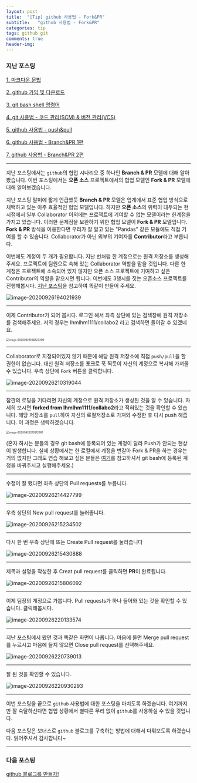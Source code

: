 ```yaml
---
layout: post
title:  "[Tip] github 사용법 - Fork&PR"
subtitle:   "github 사용법 - Fork&PR"
categories: tip
tags: github git
comments: true
header-img:
---
```


### 지난 포스팅

[1. 마크다운 문법](https://lhmlhm1111.github.io/tip/2020/09/20/Tip-Tip-Markdown/)

[2. github 가입 및 다운로드](https://lhmlhm1111.github.io/tip/2020/09/20/Tip-Tip-githup_signupsetup/)

[3. git bash shell 명령어](https://lhmlhm1111.github.io/tip/2020/09/21/Tip-Tip-Shellcommand/)

[4. git 사용법 - 코드 관리(SCM) & 버전 관리(VCS)](https://lhmlhm1111.github.io/tip/2020/09/22/Tip-Tip-git/)

[5. github 사용법 - push&pull](https://lhmlhm1111.github.io/tip/2020/09/23/Tip-Tip-github_pushpull/)

[6. github 사용법 - Branch&PR 1편](https://lhmlhm1111.github.io/tip/2020/09/24/Tip-Tip-github_branchPR1/)

[7. github 사용법 - Branch&PR 2편](https://lhmlhm1111.github.io/tip/2020/09/25/Tip-Tip-github_branchPR2/)

---

지난 포스팅에서는 `github`의 협업 시나리오 중 하나인 **Branch & PR** 모델에 대해 알아봤습니다. 이번 포스팅에서는 **오픈 소스** 프로젝트에서의 협업 모델인 **Fork & PR** 모델에 대해 알아보겠습니다.

지난 포스팅 말미에 짧게 언급했듯 **Branch & PR** 모델은 업계에서 표준 협업 방식으로 채택하고 있는 아주 효율적인 협업 모델입니다. 하지만 **오픈 소스**의 위력이 대두되는 현 시점에서 일부 Collaborator 이외에는 프로젝트에 기여할 수 없는 모델이라는 한계점을 가지고 있습니다. 이러한 문제점을 보완하기 위한 협업 모델이 **Fork & PR** 모델입니다. **Fork & PR**  방식을 이용한다면 우리가 잘 알고 있는 "Pandas" 같은 모듈에도 직접 기여를 할 수 있습니다. Collaborator가 아닌 외부의 기여자를 **Contributor**라고 부릅니다.

이번에도 계정이 두 개가 필요합니다. 지난 번처럼 한 계정으로는 원격 저장소를 생성해주세요. 프로젝트에 팀원으로 속해 있는 Collaborator 역할을 맡을 것입니다. 다른 한 계정은 프로젝트에 소속되어 있지 않지만 오픈 소스 프로젝트에 기여하고 싶은 Contributor의 역할을 맡으시면 됩니다. 이번에도 3행시를 짓는 오픈소스 프로젝트를 진행해봅시다. [지난 포스팅](https://lhmlhm1111.github.io/tip/2020/09/24/Tip-Tip-github_branchPR2/)을 참고하여 똑같이 만들어 주세요.

![image-20200926194021939](https://user-images.githubusercontent.com/47618340/94341733-bb98dc00-0046-11eb-9371-0b6eae76fa9d.png)

---

이제 Contributor가 되어 봅시다. 로그인 해서 좌측 상단에 있는 검색창에 원격 저장소를 검색해주세요. 저의 경우는 lhmlhm1111/collabo2 라고 검색하면 들어갈 수 있겠네요.

<img src="https://user-images.githubusercontent.com/47618340/94341738-cb182500-0046-11eb-9528-e1d5ec44a9cb.png" alt="image-20200926194623299" style="zoom:50%;" />

---

Collaborator로 지정되어있지 않기 때문에 해당 원격 저장소에 직접 `push/pull`을 할 권한이 없습니다. 대신 원격 저장소를 **포크**로 푹 찍듯이 자신의 계정으로 복사해 가져올 수 있습니다. 우측 상단에 `Fork` 버튼을 클릭합니다.

![image-20200926210319044](https://user-images.githubusercontent.com/47618340/94341751-e1be7c00-0046-11eb-9d07-e11048285648.png)

---

잠깐의 로딩을 기다리면 자신의 계정으로 원격 저장소가 생성된 것을 알 수 있습니다. 자세히 보시면 **forked from lhmlhm1111/collabo2**라고 적혀있는 것을 확인할 수 있습니다. 해당 저장소를 `pull`하여 자신의 로컬저장소로 가져와 수정한 후 다시 push 해줍니다. 이 과정은 생략하겠습니다.

<img src="https://user-images.githubusercontent.com/47618340/94341755-ed11a780-0046-11eb-89ac-c26447f70717.png" alt="image-20200926210512881" style="zoom:50%;" />

(혼자 하시는 분들의 경우 git bash에 등록되어 있는 계정이 달라 Push가 안되는 현상이 발생합니다. 실제 상황에서는 한 로컬에서 계정을 번갈아 Fork & PR을 하는 경우는 거의 없지만 그래도 연습 해보고 싶은 분들은 [여기](https://somjang.tistory.com/entry/Git-Git-Bash-%ED%84%B0%EB%AF%B8%EB%84%90-%EA%B3%84%EC%A0%95-%EB%B3%80%EA%B2%BD-%EB%B0%A9%EB%B2%95)를 참고하셔서 git bash에 등록된 계정을 바꿔주시고 실행해주세요.)

---

수정이 잘 됐다면 좌측 상단의 Pull requests를 누릅니다.

![image-20200926214427799](https://user-images.githubusercontent.com/47618340/94341763-00bd0e00-0047-11eb-8376-f9dfd6f94f72.png)

---

우측 상단의 New pull request를 눌러줍니다.

![image-20200926215234502](https://user-images.githubusercontent.com/47618340/94341771-1d594600-0047-11eb-8d8f-01333ee67e7a.png)

---

다시 한 번 우측 상단에 뜨는 Create Pull request를 눌러줍니다

![image-20200926215430888](https://user-images.githubusercontent.com/47618340/94341777-29dd9e80-0047-11eb-9898-0d3c2e02e2db.png)

---

제목과 설명을 작성한 후 Creat pull request를 클릭하면 **PR**이 완료됩니다.

![image-20200926215806092](https://user-images.githubusercontent.com/47618340/94341784-395ce780-0047-11eb-887a-61db35443cdf.png)

---

 이제 팀장의 계정으로 가봅니다. Pull requests가 하나 들어와 있는 것을 확인할 수 있습니다. 클릭해봅시다.

![image-20200926220133574](https://user-images.githubusercontent.com/47618340/94341796-51346b80-0047-11eb-843b-f383262c0acb.png)

---

지난 포스팅에서 봤던 것과 똑같은 화면이 나옵니다. 마음에 들면 Merge pull request를 누르시고 마음에 들지 않으면 Close pull request를 선택해주세요.

![image-20200926220739013](https://user-images.githubusercontent.com/47618340/94341800-614c4b00-0047-11eb-9b00-cf888b665fae.png)

---

잘 된 것을 확인할 수 있습니다.

![image-20200926220930293](https://user-images.githubusercontent.com/47618340/94341807-6d380d00-0047-11eb-924d-6f4cb8ef748c.png)

---

이번 포스팅을 끝으로 `github` 사용법에 대한 포스팅을 마치도록 하겠습니다. 여기까지만 잘 숙달하신다면 협업 상황에서 별다른 무리 없이 `github`를 사용하실 수 있을 것입니다. 

다음 포스팅은 보너스로 `github` 블로그를 구축하는 방법에 대해서 다뤄보도록 하겠습니다. 읽어주셔서 감사합니다~

---

### 다음 포스팅

[github 블로그를 만들자!](https://lhmlhm1111.github.io/tip/2020/09/27/Tip-Tip-github_blog/)
